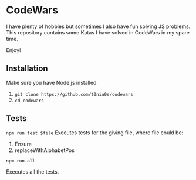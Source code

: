 CodeWars
=========

I have plenty of hobbies but sometimes I also have fun solving JS problems. This
repository contains some Katas I have solved in CodeWars in my spare time.

Enjoy!

## Installation

Make sure you have Node.js installed.

  1. `git clone https://github.com/t0nin0s/codewars`
  2. `cd codewars`

## Tests

  `npm run test $file`
  Executes tests for the giving file, where file could be:
  1. Ensure
  2. replaceWithAlphabetPos


  `npm run all`

  Executes all the tests.

